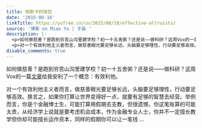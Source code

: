 ```yaml
---
title: 帕斯卡的钱包
date: '2015-08-18'
linkTitle: https://yufree.cn/cn/2015/08/18/effective-altruists/
source: '博客 on Miao Yu | 于淼 '
description: |-
  <p>如何做慈善？是跑到穷苦山沟里建学校？初一十五舍粥？还是说——做科研？这周Vox的一篇<a href="http://www.vox.com/2015/8/10/9124145/effective-altruism-global-ai">文章</a>给我安利了一个概念：有效利他。</p>
  <p>对一个有效利他主义者而言，做慈善眼光要足够长远，头脑要足够理性，行动要足够高效。换言之，如果你打算让世界变得好一点，就要有足够的智慧去经营。举例而言，你是个金融博士生，可能打算用假期去支教，但很遗憾，你这笔账算的可能太贵，从经济学上说就是要考虑机会成本，作为金融专业人士，你并不一定擅长教学但你却可能擅长运作资本，同样的假期你可以让一笔钱 ...
disable_comments: true
---
```

<p>如何做慈善？是跑到穷苦山沟里建学校？初一十五舍粥？还是说——做科研？这周Vox的一篇<a href="http://www.vox.com/2015/8/10/9124145/effective-altruism-global-ai">文章</a>给我安利了一个概念：有效利他。</p>
<p>对一个有效利他主义者而言，做慈善眼光要足够长远，头脑要足够理性，行动要足够高效。换言之，如果你打算让世界变得好一点，就要有足够的智慧去经营。举例而言，你是个金融博士生，可能打算用假期去支教，但很遗憾，你这笔账算的可能太贵，从经济学上说就是要考虑机会成本，作为金融专业人士，你并不一定擅长教学但你却可能擅长运作资本，同样的假期你可以让一笔钱 ...
